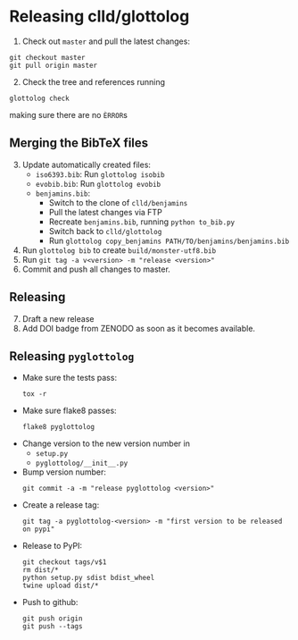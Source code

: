 
Releasing clld/glottolog
========================

1. Check out `master` and pull the latest changes:
```
git checkout master
git pull origin master
```
2. Check the tree and references running
```
glottolog check
```
making sure there are no `ÈRROR`s


Merging the BibTeX files
------------------------

3. Update automatically created files:
   - `iso6393.bib`: Run `glottolog isobib`
   - `evobib.bib`: Run `glottolog evobib`
   - `benjamins.bib`:
     - Switch to the clone of `clld/benjamins`
     - Pull the latest changes via FTP 
     - Recreate `benjamins.bib`, running `python to_bib.py`
     - Switch back to `clld/glottolog`
     - Run `glottolog copy_benjamins PATH/TO/benjamins/benjamins.bib`
4. Run `glottolog bib` to create `build/monster-utf8.bib`
5. Run `git tag -a v<version> -m "release <version>"`
6. Commit and push all changes to master.

Releasing
---------

7. Draft a new release
8. Add DOI badge from ZENODO as soon as it becomes available.


Releasing `pyglottolog`
-----------------------

- Make sure the tests pass:
  ```
  tox -r
  ```
- Make sure flake8 passes:
  ```
  flake8 pyglottolog
  ```
- Change version to the new version number in
  - `setup.py`
  - `pyglottolog/__init__.py`
- Bump version number:
  ```
  git commit -a -m "release pyglottolog <version>"
  ```
- Create a release tag:
  ```
  git tag -a pyglottolog-<version> -m "first version to be released on pypi"
  ```
- Release to PyPI:
  ```
  git checkout tags/v$1
  rm dist/*
  python setup.py sdist bdist_wheel
  twine upload dist/*
  ```
- Push to github:
  ```
  git push origin
  git push --tags
  ```
